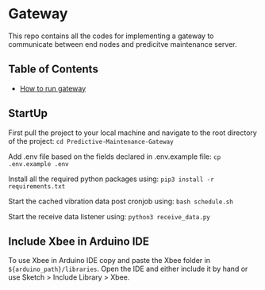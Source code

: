 # Gateway

This repo contains all the codes for implementing a gateway to communicate between end nodes and predicitve maintenance server.

## Table of Contents

* [How to run gateway](#StartUp)

## StartUp
First pull the project to your local machine and navigate to the root directory of the project:
```cd Predictive-Maintenance-Gateway```

Add .env file based on the fields declared in .env.example file:
```cp .env.example .env```

Install all the required python packages using:
```pip3 install -r requirements.txt```

Start the cached vibration data post cronjob using:
```bash schedule.sh```

Start the receive data listener using:
```python3 receive_data.py```

## Include Xbee in Arduino IDE

To use Xbee in Arduino IDE copy and paste the Xbee folder in ```${arduino_path}/libraries```. Open the IDE and either include it by hand or use Sketch > Include Library > Xbee.
